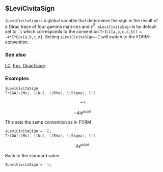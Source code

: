 ##  $LeviCivitaSign

`$LeviCivitaSign` is a global variable that determines the sign in the result of a Dirac trace of four gamma matrices and $\gamma^5$.  `$LeviCivitaSign` is by default set to `-1` which corresponds to the convention `Tr[LC[a,b,c,d,5]] = -4*I*Eps[a,b,c,d]`. Setting `$LeviCivitaSign=-I`  will switch to the FORM-convention.

### See also

[LC](LC), [Eps](Eps), [DiracTrace](DiracTrace).

### Examples

```mathematica
$LeviCivitaSign
Tr[GA[\[Mu], \[Nu], \[Rho], \[Sigma], 5]]
```

$$-1$$

$$-4 i \bar{\epsilon }^{\mu \nu \rho \sigma }$$

This sets the same convention as in FORM

```mathematica
$LeviCivitaSign = -I;
Tr[GA[\[Mu], \[Nu], \[Rho], \[Sigma], 5]]
```

$$4 \bar{\epsilon }^{\mu \nu \rho \sigma }$$

Back to the standard value

```mathematica
$LeviCivitaSign = -1;
```